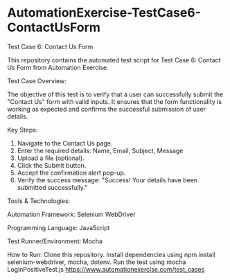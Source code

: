 ﻿# AutomationExercise-TestCase6-ContactUsForm
Test Case 6: Contact Us Form

This repository contains the automated test script for Test Case 6: Contact Us Form from Automation Exercise.

Test Case Overview:

The objective of this test is to verify that a user can successfully submit the "Contact Us" form with valid inputs. It ensures that the form functionality is working as expected and confirms the successful submission of user details.

Key Steps:

1. Navigate to the Contact Us page.
2. Enter the required details:
    Name, Email, Subject, Message
3. Upload a file (optional).
4. Click the Submit button.
5. Accept the confirmation alert pop-up.
6. Verify the success message: "Success! Your details have been submitted successfully."
   
Tools & Technologies: 

Automation Framework: Selenium WebDriver

Programming Language: JavaScript

Test Runner/Environment: Mocha

How to Run: Clone this repository. Install dependencies using npm install selenium-webdriver, mocha, dotenv. Run the test using mocha LoginPositiveTest.js https://www.automationexercise.com/test_cases
